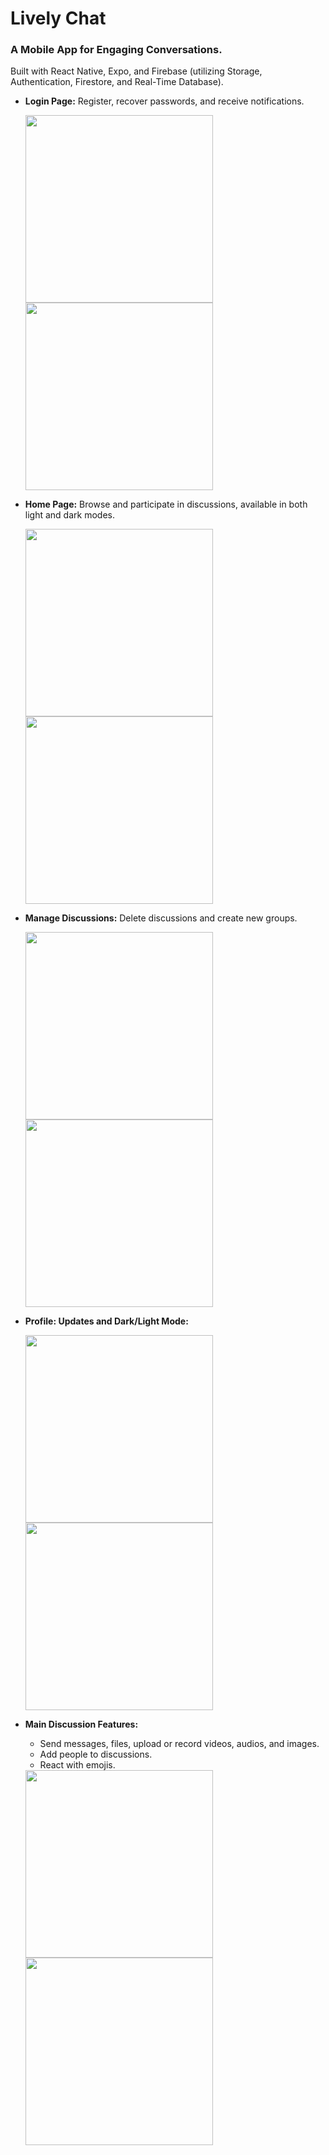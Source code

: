 # Lively Chat

### A Mobile App for Engaging Conversations.

Built with React Native, Expo, and Firebase (utilizing Storage, Authentication, Firestore, and Real-Time Database).

- **Login Page:** Register, recover passwords, and receive notifications.

  <img src="https://github.com/tahasama/lively/assets/69104880/da6c2337-fa86-4239-b4fe-71c663d432b6" width="300"/>
  <img src="https://github.com/tahasama/lively/assets/69104880/d999cd3a-dcf6-488a-87f1-8643f24f6524" width="300"/>

- **Home Page:** Browse and participate in discussions, available in both light and dark modes.

  <img src="https://github.com/tahasama/lively/assets/69104880/90518eb2-ffb4-4720-b6fa-0c6893f1b318" width="300"/>
  <img src="https://github.com/tahasama/lively/assets/69104880/fdc44467-c9ae-4f33-9d2e-ebb2429c8c24" width="300"/>

- **Manage Discussions:** Delete discussions and create new groups.

  <img src="https://github.com/tahasama/lively/assets/69104880/f98ad090-2d3a-4407-af0f-865a16041bb7" width="300"/>
  <img src="https://github.com/tahasama/lively/assets/69104880/432f17ca-56f6-4cf2-9fda-4a1d749f6966" width="300"/>

- **Profile: Updates and Dark/Light Mode:**

  <img src="https://github.com/tahasama/lively/assets/69104880/68aa695f-7d43-47b4-a3a2-ed6999b49497" width="300"/>
  <img src="https://github.com/tahasama/lively/assets/69104880/22d9e69e-28b8-4eff-bb26-b25a06c1ffb1" width="300"/>

- **Main Discussion Features:**
  - Send messages, files, upload or record videos, audios, and images.
  - Add people to discussions.
  - React with emojis.

  <img src="https://github.com/tahasama/lively/assets/69104880/7e7ce74d-5646-4ac3-9d64-24ddf544c7b3" width="300"/>
  <img src="https://github.com/tahasama/lively/assets/69104880/61c79974-3990-48ca-8018-bfcb731bc238" width="300"/>


